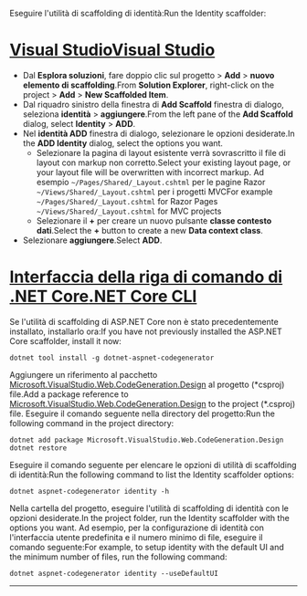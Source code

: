 <span data-ttu-id="4f8d9-101">Eseguire l'utilità di scaffolding di identità:</span><span class="sxs-lookup"><span data-stu-id="4f8d9-101">Run the Identity scaffolder:</span></span>

# <a name="visual-studiotabvisual-studio"></a>[<span data-ttu-id="4f8d9-102">Visual Studio</span><span class="sxs-lookup"><span data-stu-id="4f8d9-102">Visual Studio</span></span>](#tab/visual-studio)

* <span data-ttu-id="4f8d9-103">Dal **Esplora soluzioni**, fare doppio clic sul progetto > **Add** > **nuovo elemento di scaffolding**.</span><span class="sxs-lookup"><span data-stu-id="4f8d9-103">From **Solution Explorer**, right-click on the project > **Add** > **New Scaffolded Item**.</span></span>
* <span data-ttu-id="4f8d9-104">Dal riquadro sinistro della finestra di **Add Scaffold** finestra di dialogo, seleziona **identità** > **aggiungere**.</span><span class="sxs-lookup"><span data-stu-id="4f8d9-104">From the left pane of the **Add Scaffold** dialog, select **Identity** > **ADD**.</span></span>
* <span data-ttu-id="4f8d9-105">Nel **identità ADD** finestra di dialogo, selezionare le opzioni desiderate.</span><span class="sxs-lookup"><span data-stu-id="4f8d9-105">In the **ADD Identity** dialog, select the options you want.</span></span>
  * <span data-ttu-id="4f8d9-106">Selezionare la pagina di layout esistente verrà sovrascritto il file di layout con markup non corretto.</span><span class="sxs-lookup"><span data-stu-id="4f8d9-106">Select your existing layout page, or your layout file will be overwritten with incorrect markup.</span></span> <span data-ttu-id="4f8d9-107">Ad esempio `~/Pages/Shared/_Layout.cshtml` per le pagine Razor `~/Views/Shared/_Layout.cshtml` per i progetti MVC</span><span class="sxs-lookup"><span data-stu-id="4f8d9-107">For example `~/Pages/Shared/_Layout.cshtml` for Razor Pages `~/Views/Shared/_Layout.cshtml` for MVC projects</span></span>
  * <span data-ttu-id="4f8d9-108">Selezionare il **+** per creare un nuovo pulsante **classe contesto dati**.</span><span class="sxs-lookup"><span data-stu-id="4f8d9-108">Select the **+** button to create a new **Data context class**.</span></span>
* <span data-ttu-id="4f8d9-109">Selezionare **aggiungere**.</span><span class="sxs-lookup"><span data-stu-id="4f8d9-109">Select **ADD**.</span></span>

# <a name="net-core-clitabnetcore-cli"></a>[<span data-ttu-id="4f8d9-110">Interfaccia della riga di comando di .NET Core</span><span class="sxs-lookup"><span data-stu-id="4f8d9-110">.NET Core CLI</span></span>](#tab/netcore-cli)

<span data-ttu-id="4f8d9-111">Se l'utilità di scaffolding di ASP.NET Core non è stato precedentemente installato, installarlo ora:</span><span class="sxs-lookup"><span data-stu-id="4f8d9-111">If you have not previously installed the ASP.NET Core scaffolder, install it now:</span></span>

```cli
dotnet tool install -g dotnet-aspnet-codegenerator
```

<span data-ttu-id="4f8d9-112">Aggiungere un riferimento al pacchetto [Microsoft.VisualStudio.Web.CodeGeneration.Design](https://www.nuget.org/packages/Microsoft.VisualStudio.Web.CodeGeneration.Design/) al progetto (\*csproj) file.</span><span class="sxs-lookup"><span data-stu-id="4f8d9-112">Add a package reference to [Microsoft.VisualStudio.Web.CodeGeneration.Design](https://www.nuget.org/packages/Microsoft.VisualStudio.Web.CodeGeneration.Design/) to the project (\*.csproj) file.</span></span> <span data-ttu-id="4f8d9-113">Eseguire il comando seguente nella directory del progetto:</span><span class="sxs-lookup"><span data-stu-id="4f8d9-113">Run the following command in the project directory:</span></span>

```cli
dotnet add package Microsoft.VisualStudio.Web.CodeGeneration.Design
dotnet restore
```

<span data-ttu-id="4f8d9-114">Eseguire il comando seguente per elencare le opzioni di utilità di scaffolding di identità:</span><span class="sxs-lookup"><span data-stu-id="4f8d9-114">Run the following command to list the Identity scaffolder options:</span></span>

```cli
dotnet aspnet-codegenerator identity -h
```

<span data-ttu-id="4f8d9-115">Nella cartella del progetto, eseguire l'utilità di scaffolding di identità con le opzioni desiderate.</span><span class="sxs-lookup"><span data-stu-id="4f8d9-115">In the project folder, run the Identity scaffolder with the options you want.</span></span> <span data-ttu-id="4f8d9-116">Ad esempio, per la configurazione di identità con l'interfaccia utente predefinita e il numero minimo di file, eseguire il comando seguente:</span><span class="sxs-lookup"><span data-stu-id="4f8d9-116">For example, to setup identity with the default UI and the minimum number of files, run the following command:</span></span>

```cli
dotnet aspnet-codegenerator identity --useDefaultUI
```

---
